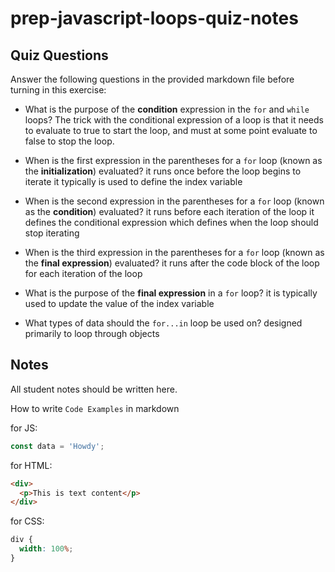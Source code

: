 # prep-javascript-loops-quiz-notes

## Quiz Questions

Answer the following questions in the provided markdown file before turning in this exercise:

- What is the purpose of the **condition** expression in the `for` and `while` loops?
  The trick with the conditional expression of a loop is that it needs to evaluate to true to start the loop, and must at some point evaluate to false to stop the loop.
- When is the first expression in the parentheses for a `for` loop (known as the **initialization**) evaluated?
  it runs once before the loop begins to iterate
  it typically is used to define the index variable
- When is the second expression in the parentheses for a `for` loop (known as the **condition**) evaluated?
  it runs before each iteration of the loop
  it defines the conditional expression which defines when the loop should stop iterating
- When is the third expression in the parentheses for a `for` loop (known as the **final expression**) evaluated?
  it runs after the code block of the loop for each iteration of the loop

- What is the purpose of the **final expression** in a `for` loop?
  it is typically used to update the value of the index variable
- What types of data should the `for...in` loop be used on?
  designed primarily to loop through objects

## Notes

All student notes should be written here.

How to write `Code Examples` in markdown

for JS:

```javascript
const data = 'Howdy';
```

for HTML:

```html
<div>
  <p>This is text content</p>
</div>
```

for CSS:

```css
div {
  width: 100%;
}
```
